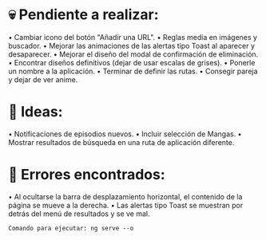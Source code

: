 # 💀 Pendiente a realizar:

• Cambiar icono del botón "Añadir una URL".
• Reglas media en imágenes y buscador.
• Mejorar las animaciones de las alertas tipo Toast al aparecer y desaparecer.
• Mejorar el diseño del modal de confirmación de eliminación.
• Encontrar diseños definitivos (dejar de usar escalas de grises).
• Ponerle un nombre a la aplicación.
• Terminar de definir las rutas.
• Consegir pareja y dejar de ver anime.

# 🧠 Ideas:

• Notificaciones de episodios nuevos.
• Incluir selección de Mangas.
• Mostrar resultados de búsqueda en una ruta de aplicación diferente.

# 🐞 Errores encontrados:

• Al ocultarse la barra de desplazamiento horizontal, el contenido de la página se mueve a la derecha.
• Las alertas tipo Toast se muestran por detrás del menú de resultados y se ve mal.

    Comando para ejecutar: ng serve --o
